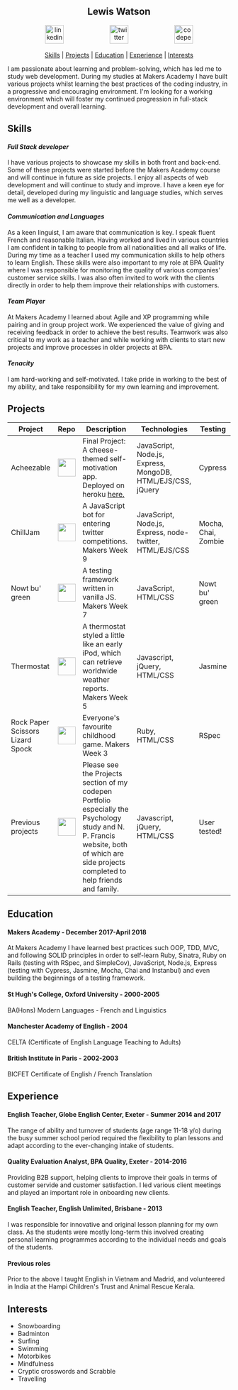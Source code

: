 <h2 align="center"> Lewis Watson </h2>

<p align="center">
<a href="https://www.linkedin.com/in/l3w15/">
<img src="https://www.iconfinder.com/data/icons/free-social-icons/67/linkedin_circle_color-512.png" alt="linkedin" hspace="50" height="42" width="42"></a>

<a href="https://twitter.com/lew__w">
<img src="http://goinkscape.com/wp-content/uploads/2015/07/twitter-logo-final.png" alt="twitter" hspace="50" height="42" width="42"></a>

<a href="https://codepen.io/l3w15/full/yPzmOw/">
<img src="http://davidwalsh.name/demo/codepenLogo.png" alt="codepen" hspace="50" height="42" width="42"></a>
</p>

<p align="center"> <a href='#skills'>Skills</a> | <a href='#projects'>Projects</a> | <a href='#education'>Education</a> | <a href='#experience'>Experience</a> |  <a href='#interests'>Interests</a> </p>

I am passionate about learning and problem-solving, which has led me to study web development. During my studies at Makers Academy I have built various projects whilst learning the best practices of the coding industry, in a progressive and encouraging environment. I'm looking for a working environment which will foster my continued progression in full-stack development and overall learning.

## Skills

#### *Full Stack developer*

I have various projects to showcase my skills in both front and back-end. Some of these projects were started before the Makers Academy course and will continue in future as side projects. I enjoy all aspects of web development and will continue to study and improve. I have a keen eye for detail, developed during my linguistic and language studies, which serves me well as a developer.

#### *Communication and Languages*

As a keen linguist, I am aware that communication is key. I speak fluent French and reasonable Italian. Having worked and lived in various countries I am confident in talking to people from all nationalities and all walks of life. During my time as a teacher I used my communication skills to help others to learn English. These skills were also important to my role at BPA Quality where I was responsible for monitoring the quality of various companies' customer service skills. I was also often invited to work with the clients directly in order to help them improve their relationships with customers.

#### *Team Player*

At Makers Academy I learned about Agile and XP programming while pairing and in group project work. We experienced the value of giving and receiving feedback in order to achieve the best results. Teamwork was also critical to my work as a teacher and while working with clients to start new projects and improve processes in older projects at BPA.

#### *Tenacity*

I am hard-working and self-motivated. I take pride in working to the best of my ability, and take responsibility for my own learning and improvement.

## Projects

| Project              | Repo | Description | Technologies  | Testing |
| -------------------- |------|-------------| --------------|---------|
| Acheezable | <a href="https://github.com/l3w15/acheezable/"><img src="https://cdn4.iconfinder.com/data/icons/iconsimple-logotypes/512/github-512.png" width="40"> | Final Project: A cheese-themed self-motivation app. Deployed on heroku <a href="http://acheezable.herokuapp.com/">here.</a> | JavaScript, Node.js, Express, MongoDB, HTML/EJS/CSS, jQuery  | Cypress |
| ChillJam | <a href="https://github.com/l3w15/chillJam/"><img src="https://cdn4.iconfinder.com/data/icons/iconsimple-logotypes/512/github-512.png" width="40"> | A JavaScript bot for entering twitter competitions. Makers Week 9 | JavaScript, Node.js, Express, node-twitter, HTML/EJS/CSS | Mocha, Chai, Zombie |
| Nowt bu' green | <a href="https://github.com/l3w15/note_js/"><img src="https://cdn4.iconfinder.com/data/icons/iconsimple-logotypes/512/github-512.png" width="40">| A testing framework written in vanilla JS. Makers Week 7 | JavaScript, HTML/CSS | Nowt bu' green |
| Thermostat | <a href="https://github.com/l3w15/note_js/"><img src="https://cdn4.iconfinder.com/data/icons/iconsimple-logotypes/512/github-512.png" width="40"> | A thermostat styled a little like an early iPod, which can retrieve worldwide weather reports. Makers Week 5 | Javascript, jQuery, HTML/CSS | Jasmine |
| Rock Paper Scissors Lizard Spock | <a href="https://github.com/l3w15/note_js/"><img src="https://cdn4.iconfinder.com/data/icons/iconsimple-logotypes/512/github-512.png" width="40"> | Everyone's favourite childhood game. Makers Week 3 | Ruby, HTML/CSS | RSpec |
| Previous projects | <a href="https://codepen.io/l3w15/full/yPzmOw/"><img src="http://blog.codepen.io/wp-content/uploads/2014/03/codepen-logo.svg" width="40"> | Please see the Projects section of my codepen Portfolio especially the Psychology study and N. P. Francis website, both of which are side projects completed to help friends and family. | Javascript, jQuery, HTML/CSS | User tested! |

## Education

#### Makers Academy - December 2017-April 2018
At Makers Academy I have learned best practices such OOP, TDD, MVC, and following SOLID principles in order to self-learn Ruby, Sinatra, Ruby on Rails (testing with RSpec, and SimpleCov), JavaScript, Node.js, Express (testing with Cypress, Jasmine, Mocha, Chai and Instanbul) and even building the beginnings of a testing framework.

#### St Hugh's College, Oxford University - 2000-2005
BA(Hons) Modern Languages - French and Linguistics

#### Manchester Academy of English - 2004
CELTA (Certificate of English Language Teaching to Adults)  

#### British Institute in Paris - 2002-2003
BICFET Certificate of English / French Translation

## Experience

#### English Teacher, Globe English Center, Exeter - Summer 2014 and 2017
The range of ability and turnover of students (age range 11-18 y/o) during the busy summer school period required the flexibility to plan lessons  and adapt according to the ever-changing intake of students.

#### Quality Evaluation Analyst, BPA Quality, Exeter - 2014-2016
Providing  B2B support, helping clients to improve their goals in terms of customer servide and customer satisfaction. I led various client meetings and played an important role in onboarding new clients.

#### English Teacher, English Unlimited, Brisbane - 2013
I was responsible for innovative and original lesson planning for my own class. As the students were mostly long-term this involved creating personal learning programmes according to the individual needs and goals of the students.

#### Previous roles
Prior to the above I taught English in Vietnam and Madrid, and volunteered in India at the Hampi Children's Trust and Animal Rescue Kerala.

## Interests

- Snowboarding
- Badminton
- Surfing
- Swimming
- Motorbikes
- Mindfulness
- Cryptic crosswords and Scrabble
- Travelling
